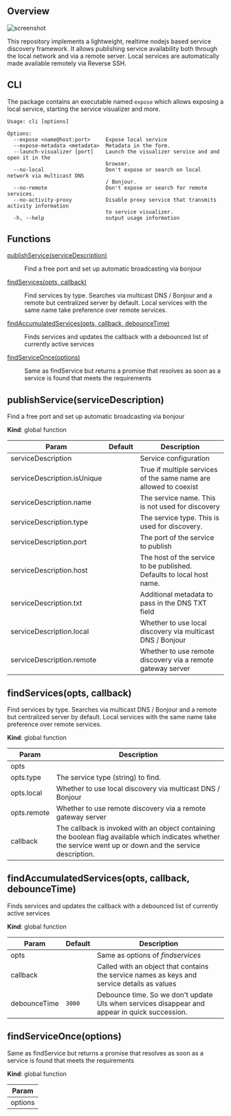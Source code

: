 ## Overview

![screenshot](https://i.ibb.co/5X0xKhk/Screen-Shot-2020-02-20-at-2-47-53-AM.png)

This repository implements a lightweight, realtime nodejs based service discovery framework. It allows publishing service availability both through the local network and via a remote server. Local services are automatically made available remotely via Reverse SSH. 

## CLI

The package contains an executable named `expose` which allows exposing a local service, starting the service visualizer and more.

```
Usage: cli [options]

Options:
  --expose <name@host:port>     Expose local service
  --expose-metadata <metadata>  Metadata in the form.
  --launch-visualizer [port]    Launch the visualizer service and and open it in the
                                browser.
  --no-local                    Don't expose or search on local network via multicast DNS
                                / Bonjour.
  --no-remote                   Don't expose or search for remote services.
  --no-activity-proxy           Disable proxy service that transmits activity information
                                to service visualizer.
  -h, --help                    output usage information
```

## Functions

<dl>
<dt><a href="#publishService">publishService(serviceDescription)</a></dt>
<dd><p>Find a free port and set up automatic broadcasting via bonjour</p>
</dd>
<dt><a href="#findServices">findServices(opts, callback)</a></dt>
<dd><p>Find services by type. Searches via multicast DNS / Bonjour and a remote but centralized server by default. Local services with the same name take preference over remote services.</p>
</dd>
<dt><a href="#findAccumulatedServices">findAccumulatedServices(opts, callback, debounceTime)</a></dt>
<dd><p>Finds services and updates the callback with a debounced list of currently active services</p>
</dd>
<dt><a href="#findServiceOnce">findServiceOnce(options)</a></dt>
<dd><p>Same as findService but returns a promise that resolves as soon as a service is found that meets the requirements</p>
</dd>
</dl>

<a name="publishService"></a>

## publishService(serviceDescription)
Find a free port and set up automatic broadcasting via bonjour

**Kind**: global function  

| Param | Default | Description |
| --- | --- | --- |
| serviceDescription | <code></code> | Service configuration |
| serviceDescription.isUnique |  | True if multiple services of the same name are allowed to coexist |
| serviceDescription.name |  | The service name. This is not used for discovery |
| serviceDescription.type |  | The service type. This is used for discovery. |
| serviceDescription.port |  | The port of the service to publish |
| serviceDescription.host |  | The host of the service to be published. Defaults to local host name. |
| serviceDescription.txt |  | Additional metadata to pass in the DNS TXT field |
| serviceDescription.local |  | Whether to use local discovery via multicast DNS / Bonjour |
| serviceDescription.remote |  | Whether to use remote discovery via a remote gateway server |

<a name="findServices"></a>

## findServices(opts, callback)
Find services by type. Searches via multicast DNS / Bonjour and a remote but centralized server by default. Local services with the same name take preference over remote services.

**Kind**: global function  

| Param | Description |
| --- | --- |
| opts |  |
| opts.type | The service type (string) to find. |
| opts.local | Whether to use local discovery via multicast DNS / Bonjour |
| opts.remote | Whether to use remote discovery via a remote gateway server |
| callback | The callback is invoked with an object containing the boolean flag available which indicates whether the service went up or down and the service description. |

<a name="findAccumulatedServices"></a>

## findAccumulatedServices(opts, callback, debounceTime)
Finds services and updates the callback with a debounced list of currently active services

**Kind**: global function  

| Param | Default | Description |
| --- | --- | --- |
| opts |  | Same as options of *findservices* |
| callback |  | Called with an object that contains the service names as keys and service details as values |
| debounceTime | <code>3000</code> | Debounce time. So we don't update UIs when services disappear and appear in quick succession. |

<a name="findServiceOnce"></a>

## findServiceOnce(options)
Same as findService but returns a promise that resolves as soon as a service is found that meets the requirements

**Kind**: global function  

| Param |
| --- |
| options | 

